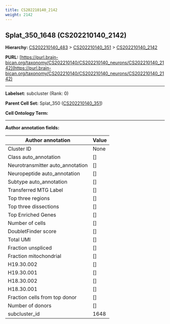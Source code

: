 ```yaml
---
title: CS202210140_2142
weight: 2142
---
```

## Splat_350_1648 (CS202210140_2142)
<b>Hierarchy: </b>
[CS202210140_483](../CS202210140_483) >
[CS202210140_351](../CS202210140_351) >
[CS202210140_2142](../CS202210140_2142)

**PURL:** [https://purl.brain-bican.org/taxonomy/CS202210140/CS202210140_neurons/CS202210140_2142](https://purl.brain-bican.org/taxonomy/CS202210140/CS202210140_neurons/CS202210140_2142)

---


**Labelset:** subcluster (Rank: 0)

**Parent Cell Set:** Splat_350 ([CS202210140_351](../CS202210140_351))



**Cell Ontology Term:** 

[MARKER GENES.]: #


---

[TRANSFERRED ANNOTATIONS.]: #


[AUTHOR ANNOTATION FIELDS.]: #


**Author annotation fields:**

| Author annotation | Value |
|-------------------|-------|
|Cluster ID|None|
|Class auto_annotation|[]|
|Neurotransmitter auto_annotation|[]|
|Neuropeptide auto_annotation|[]|
|Subtype auto_annotation|[]|
|Transferred MTG Label|[]|
|Top three regions|[]|
|Top three dissections|[]|
|Top Enriched Genes|[]|
|Number of cells|[]|
|DoubletFinder score|[]|
|Total UMI|[]|
|Fraction unspliced|[]|
|Fraction mitochondrial|[]|
|H19.30.002|[]|
|H19.30.001|[]|
|H18.30.002|[]|
|H18.30.001|[]|
|Fraction cells from top donor|[]|
|Number of donors|[]|
|subcluster_id|1648|
